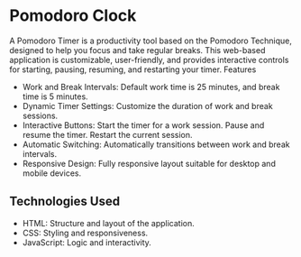 <h1>Pomodoro Clock</h1>
A Pomodoro Timer is a productivity tool based on the Pomodoro Technique, designed to help you focus and take regular breaks. This web-based application is customizable, user-friendly, and provides interactive controls for starting, pausing, resuming, and restarting your timer.
Features
<ul>
<li>Work and Break Intervals: Default work time is 25 minutes, and break time is 5 minutes.</li>
<li>Dynamic Timer Settings: Customize the duration of work and break sessions.</li>
<li>Interactive Buttons:
Start the timer for a work session.
Pause and resume the timer.
Restart the current session.</li>
<li>Automatic Switching: Automatically transitions between work and break intervals.</li>
<li>Responsive Design: Fully responsive layout suitable for desktop and mobile devices.</li>
</ul>

<h2>Technologies Used</h2>
<ul>
<li>HTML: Structure and layout of the application.</li>
<li>CSS: Styling and responsiveness.</li>
<li>JavaScript: Logic and interactivity.</li>
</ul>
